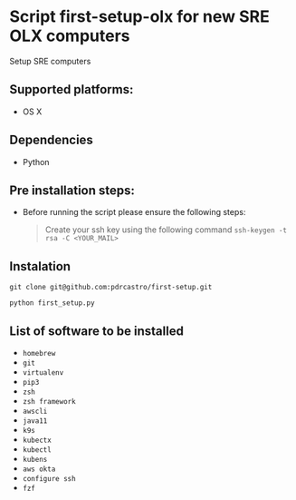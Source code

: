 # Script first-setup-olx for new SRE OLX computers
Setup SRE computers

## Supported platforms:
- OS X

## Dependencies
- Python

## Pre installation steps:

- Before running the script please ensure the following steps:
    > Create your ssh key using the following command ```ssh-keygen -t rsa -C <YOUR_MAIL>```

## Instalation
`git clone git@github.com:pdrcastro/first-setup.git`

`python first_setup.py`

## List of software to be installed
- `homebrew`
- `git`
- `virtualenv`
- `pip3`
- `zsh`
- `zsh framework`
- `awscli`
- `java11`
- `k9s`
- `kubectx`
- `kubectl`
- `kubens`
- `aws okta`
- `configure ssh`
- `fzf`
